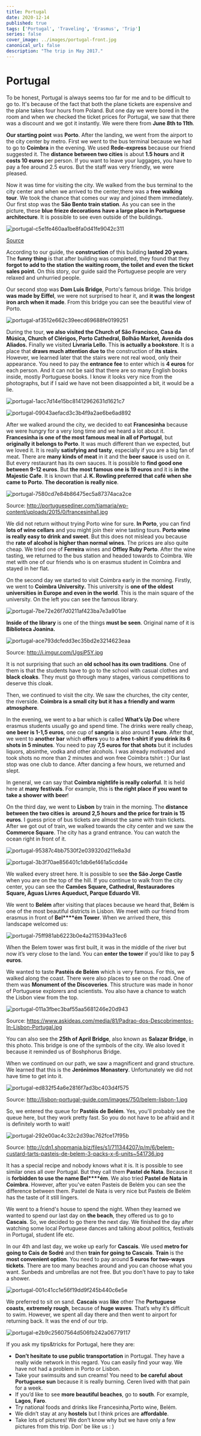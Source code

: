 ```yaml
---
title: Portugal
date: 2020-12-14
published: true
tags: ['Portugal', 'Traveling', 'Erasmus', 'Trip']
series: false
cover_image: ../images/portugal-front.jpg
canonical_url: false
description: "The trip in May 2017."
---
```


Portugal
========

To be honest, Portugal is always seems too far for me and to be difficult to go to. It's because of the fact that both the plane tickets are expensive and the plane takes four hours from Poland. But one day we were bored in the room and when we checked the ticket prices for Portugal, we saw that there was a discount and we got it instantly. We were there from **June 8th to 11th**.

**Our starting point** was **Porto**. After the landing, we went from the airport to the city center by metro. First we went to the bus terminal because we had to go to **Coimbra** in the evening. We used **Rede-express** because our friend suggested it. The **distance between two cities** is about **1.5 hours** and **it costs 10 euros** per person. If you want to leave your luggages, you have to pay a fee around 2.5 euros. But the staff was very friendly, we were pleased.

Now it was time for visiting the city. We walked from the bus terminal to the city center and when we arrived to the center,there was a **free walking tour**. We took the chance that comes our way and joined them immediately. Our first stop was the **São Bento train station**. As you can see in the picture, these **blue frieze decorations** **have a large place in Portuguese architecture**. It is possible to see even outside of the buildings.

![portugal-c5e1fe460aa1be8fa0d41fe9042c311](https://d1bvpoagx8hqbg.cloudfront.net/originals/portugal-c5e1fe460aa1be8fa0d41fe9042c311d.jpg)

[Source](https://static1.squarespace.com/static/52c1b397e4b0da7f332455a5/t/57da70ebd482e972e846d95d/1473933589053/?format=750w)

According to our guide, the **construction** of this building **lasted 20 years**. The **funny thing** is that after building was completed, they found that they **forgot to add to the station the waiting room, the toilet and even the ticket sales point**. On this story, our guide said the Portuguese people are very relaxed and unhurried people.

Our second stop was **Dom Luis Bridge**, Porto's famous bridge. This bridge **was made by Eiffel**, we were not surprised to hear it, and **it was the longest iron arch when it made**. From this bridge you can see the beautiful view of Porto.

![portugal-af3512e662c39eecd69688fe0199251](https://d1bvpoagx8hqbg.cloudfront.net/originals/portugal-af3512e662c39eecd69688fe01992512.jpg)

During the tour, **we also visited the Church of São Francisco, Casa da Música, Church of Clérigos, Porto Cathedral, Bolhão Market, Avenida dos Aliados.** Finally we visited **Livraria Lello**. This **is actually a bookstore**. It is a place that **draws much attention due to** the construction of **its stairs**. However, we learned later that the stairs were not real wood, only their appearance. You need to pay the **entrance fee** to enter which is **4 euros** for each person. And it can not be said that there are so many English books inside, mostly Portuguese books. I know it looks very nice from the photographs, but if I said we have not been disappointed a bit, it would be a lie.

![portugal-1acc7d14e15bc81412962631d1621c7](https://d1bvpoagx8hqbg.cloudfront.net/originals/portugal-1acc7d14e15bc81412962631d1621c7c.jpg)

![portugal-09043aefacd3c3b4f9a2ae6be6ad892](https://d1bvpoagx8hqbg.cloudfront.net/originals/portugal-09043aefacd3c3b4f9a2ae6be6ad8925.jpg)

After we walked around the city, we decided to eat **Francesinha** because we were hungry for a very long time and we heard a lot about it. **Francesinha is one of the most famous meal** **in all of Portugal**, but **originally it belongs to Porto**. It was much different than we expected, but we loved it. It is really **satisfying and tasty**, especially if you are a big fan of meat. There are **many kinds of meat** in it and the **beer sauce** is used on it. But every restaurant has its own sauces. It is possible to **find good one** **between 9-12 euros**. But **the most famous one is 19 euros** and it is **in the Majestic Cafe**. It is known that **J. K. Rowling preferred that café when she came to Porto**. **The decoration is really nice**.

![portugal-7580cd7e84b86475ec5a87374aca2ce](https://d1bvpoagx8hqbg.cloudfront.net/originals/portugal-7580cd7e84b86475ec5a87374aca2ce5.jpg)

Source: http://portuguesediner.com/tiamaria/wp-content/uploads/2015/0/francesinha1.jpg

We did not return without trying Porto wine for sure. **In Porto**, you can find **lots of wine cellars** and you might join their wine tasting tours. **Porto wine is really easy to drink and sweet**. But this does not mislead you because the **rate of alcohol is higher than normal wines**. The prices are also quite cheap. We tried one of **Ferreira** wines and **Offley Ruby Porto**. After the wine tasting, we returned to the bus station and headed towards to Coimbra. We met with one of our friends who is on erasmus student in Coimbra and stayed in her flat.

On the second day we started to visit Coimbra early in the morning. Firstly, we went to **Coimbra University.** This university is **one of the oldest universities in Europe and even in the world**. This is the main square of the university. On the left you can see the famous library.

![portugal-7be72e26f7d0211af423ba7e3a901ae](https://d1bvpoagx8hqbg.cloudfront.net/originals/portugal-7be72e26f7d0211af423ba7e3a901ae2.jpg)

**Inside of the library** is one of the things **must be seen**. Original name of it is **Biblioteca Joanina.**

![portugal-ace793dcfedd3ec35bd2e3214623eaa](https://d1bvpoagx8hqbg.cloudfront.net/originals/portugal-ace793dcfedd3ec35bd2e3214623eaac.jpg)

Source: http://i.imgur.com/UgsjP5Y.jpg

It is not surprising that such an **old school has its own traditions**. One of them is that the students have to go to the school with casual clothes and **black cloaks**. They must go through many stages, various competitions to deserve this cloak.

Then, we continued to visit the city. We saw the churches, the city center, the riverside. **Coimbra is a small city but it has a** **friendly and warm atmosphere**.

In the evening, we went to a bar which is called **What’s Up Doc** where erasmus students usually go and spend time. The drinks were really cheap, **one beer is 1-1,5 euros**, one cup of **sangria** is also around **1 euro**. After that, we went to **another bar** which **offers** you to **a free t-shirt** **if you drink its 6 shots in 5 minutes**. You need to pay **7,5 euros** **for that shots** but it includes liquors, absinthe, vodka and other alcohols. I was already motivated and took shots no more than 2 minutes and won free Coimbra tshirt : ) Our last stop was one club to dance. After dancing a few hours, we returned and slept.

In general, we can say that **Coimbra nightlife is really colorful**. It is held here at **many festivals**. For example, this is **the right place if you want to** **take a shower with beer**!

On the third day, we went to **Lisbon** by train in the morning. The **distance between the two cities is  around 2,5 hours and the price for train is 15 euros**. I guess price of bus tickets are almost the same with train tickets. After we got out of train, we walked towards the city center and we saw the **Commerce Square**. The city has a grand entrance. You can watch the ocean right in front of it.

![portugal-95387c4bb7530f2e039320d211e8a3d](https://d1bvpoagx8hqbg.cloudfront.net/originals/portugal-95387c4bb7530f2e039320d211e8a3d2.jpg)

![portugal-3b3f70ae856401c1db6ef461a5cdd4e](https://d1bvpoagx8hqbg.cloudfront.net/originals/portugal-3b3f70ae856401c1db6ef461a5cdd4e1.jpg)

We walked every street here. It is possible to see **the São Jorge Castle** when you are on the top of the hill. If you continue to walk from the city center, you can see the **Camões Square, Cathedral, Restauradores Square, Àguas Livres Aqueduct, Parque Eduardo VII.**

We went to **Belém** after visiting that places because we heard that, Bel**é**m is one of the most beautiful districts in Lisbon. We meet with our friend from erasmus in front of **Bel****ém Tower**. When we arrived there, this landscape welcomed us:

![portugal-75ff981ab6223b0e4a2115394a31ec6](https://d1bvpoagx8hqbg.cloudfront.net/originals/portugal-75ff981ab6223b0e4a2115394a31ec64.jpg)

When the Belem tower was first built, it was in the middle of the river but now it’s very close to the land. You can **enter the tower** if you’d like to pay **5 euros**.

We wanted to taste **Past****éis de Bel****ém** which is very famous. For this, we walked along the coast. There were also places to see on the road. One of them was **Monument of the Discoveries**. This structure was made in honor of Portuguese explorers and scientists. You also have a chance to watch the Lisbon view from the top.

![portugal-011a3fbec3baf55aa5681246e20d943](https://d1bvpoagx8hqbg.cloudfront.net/originals/portugal-011a3fbec3baf55aa5681246e20d943b.jpg)

Source: https://www.askideas.com/media/81/Padrao-dos-Descobrimentos-In-Lisbon-Portugal.jpg

You can also see the **25th of April Bridge**, also known as **Salazar Bridge**, in this photo. This bridge is one of the symbols of the city. We also loved it because it reminded us of Boshphorus Bridge.

When we continued on our path, we saw a magnificent and grand structure. We learned that this is the **Jerónimos Monastery**. Unfortunately we did not have time to get into it.

![portugal-ed832f54a6e2816f7ad3bc403d4f575](https://d1bvpoagx8hqbg.cloudfront.net/originals/portugal-ed832f54a6e2816f7ad3bc403d4f5757.jpg)

Source: http://lisbon-portugal-guide.com/images/750/belem-lisbon-1.jpg

So, we entered the queue for **Past****éis de Bel****ém**. Yes, you'll probably see the queue here, but they work pretty fast. So you do not have to be afraid and it is definitely worth to wait!

![portugal-292e00ac4c32c2d39ac762fce17f95b](https://d1bvpoagx8hqbg.cloudfront.net/originals/portugal-292e00ac4c32c2d39ac762fce17f95bf.jpg)

Source: http://cdn1.shopmania.biz/files/s1/711344207/p/m/6/belem-custard-tarts-pasteis-de-belem-3-packs-x-6-units~541736.jpg

It has a special recipe and nobody knows what it is. It is possible to see similar ones all over Portugal. But they call them **Pastel de Nata**. Because it is **forbidden to use the name Bel****ém**. We also tried **Pastel de Nata in Coimbra**. However, after you've eaten Pasteis de Belém you can see the difference between them. Pastel de Nata is very nice but Pasteis de Belém has the taste of it still lingers.

We went to a friend's house to spend the night. When they learned we wanted to spend our last day on **the beach**, they offered us to go to **Cascais**. So, we decided to go there the next day. We finished the day after watching some local Portuguese dances and talking about politics, festivals in Portugal, student life etc.

In our 4th and last day, we woke up early for **Cascais**. We used **metro for going to Cais de Sodré** and then **train for going to Cascais**. **Train** is the **most convenient option**. You need to pay around **5 euros for two-ways tickets**. There are too many beaches around and you can choose what you want. Sunbeds and umbrellas are not free. But you don’t have to pay to take a shower.

![portugal-001c41cc1e56f19dd9f245b440c6e5e](https://d1bvpoagx8hqbg.cloudfront.net/originals/portugal-001c41cc1e56f19dd9f245b440c6e5e8.jpg)

We preferred to sit on sand. **Cascais** was **like** other The **Portuguese coasts**, **extremely rough**, because of **huge waves**. That’s why it’s difficult to swim. However, we spent all day there and then went to airport for returning back. It was the end of our trip.

![portugal-e2b9c25607564d506fb242a06779117](https://d1bvpoagx8hqbg.cloudfront.net/originals/portugal-e2b9c25607564d506fb242a06779117a.jpg)

If you ask my tips&tricks for Portugal, here they are:

*   **Don’t hesitate to use public transportation** in Portugal. They have a really wide network in this regard. You can easily find your way. We have not had a problem in Porto or Lisbon.
*   Take your swimsuits and sun creams! You need to **be careful** **about** **Portuguese sun** because it is really burning. Ceren lived with that pain for a week.
*   If you’d like to see **more beautiful beaches**, go to **south**. For example, **Lagos**, **Faro**.
*   Try national foods and drinks like Francesinha,Porto wine, Belém.
*   We didn’t stay at any **hostels** but I think prices are **affordable**.
*   Take lots of pictures! We don’t know why but we have only a few pictures from this trip. Don’ be like us : )
